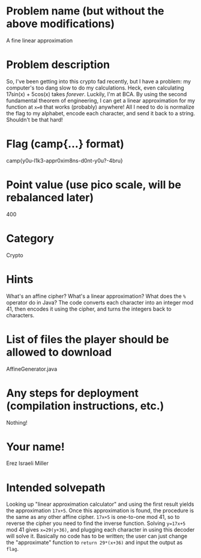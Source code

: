 # Problem name (but without the above modifications)
A fine linear approximation
# Problem description
So, I've been getting into this crypto fad recently, but I have a problem: my computer's too dang slow to do my calculations.
Heck, even calculating 17sin(x) + 5cos(x) takes *forever*.
Luckily, I'm at BCA. 
By using the second fundamental theorem of engineering, I can get a linear approximation for my function at `x=0` that works (probably) anywhere!
All I need to do is normalize the flag to my alphabet, encode each character, and send it back to a string. Shouldn't be that hard!
# Flag (camp{...} format)
camp{y0u-l1k3-appr0xim8ns-d0nt-y0u?-4bru}
# Point value (use pico scale, will be rebalanced later)
400
# Category
Crypto
# Hints
What's an affine cipher?
What's a linear approximation?
What does the `%` operator do in Java?
The code converts each character into an integer mod 41, then encodes it using the cipher, and turns the integers back to characters.
# List of files the player should be allowed to download
AffineGenerator.java
# Any steps for deployment (compilation instructions, etc.)
Nothing!
# Your name!
Erez Israeli Miller
# Intended solvepath
Looking up "linear approximation calculator" and using the first result yields the approximation `17x+5`. 
Once this approximation is found, the procedure is the same as any other affine cipher.
`17x+5` is one-to-one mod 41, so to reverse the cipher you need to find the inverse function.
Solving `y=17x+5` mod 41 gives `x=29(y+36)`, and plugging each character in using this decoder will solve it.
Basically no code has to be written; the user can just change the "approximate" function to `return 29*(x+36)` and input the output as `flag`.

